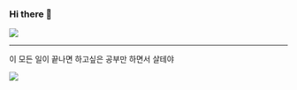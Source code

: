 ### Hi there 👋

![](https://github-readme-stats.vercel.app/api?username=shapelayer&layout=compact)

----

이 모든 일이 끝나면 하고싶은 공부만 하면서 살테야

![](https://raw.githubusercontent.com/kpjhg0124/kpjhg0124/master/20200719_134949.jpg)

<!--
**kpjhg0124/kpjhg0124** is a ✨ _special_ ✨ repository because its `README.md` (this file) appears on your GitHub profile.

Here are some ideas to get you started:

- 🔭 I’m currently working on ...
- 🌱 I’m currently learning ...
- 👯 I’m looking to collaborate on ...
- 🤔 I’m looking for help with ...
- 💬 Ask me about ...
- 📫 How to reach me: ...
- 😄 Pronouns: ...
- ⚡ Fun fact: ...
-->
